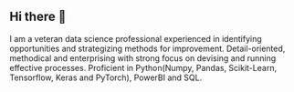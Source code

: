 ## Hi there 👋

I am a veteran data science professional experienced in identifying opportunities and strategizing methods for improvement. Detail-oriented, methodical and enterprising with strong focus on devising and running effective processes. Proficient in Python(Numpy, Pandas, Scikit-Learn, Tensorflow, Keras and PyTorch), PowerBI and SQL.
